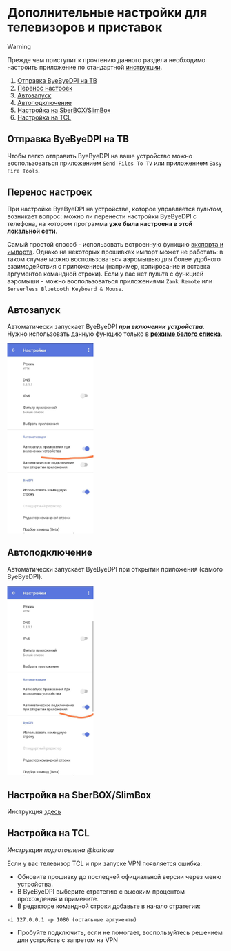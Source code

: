 # <a id="тв-приставки">Дополнительные настройки для телевизоров и приставок</a>

> [!WARNING]
> Прежде чем приступит к прочтению данного раздела необходимо настроить приложение по стандартной [инструкции](start.md).

1. [Отправка ByeByeDPI на ТВ](#send-to-tv)
2. [Перенос настроек](#transfer-to-tv)
3. [Автозапуск](#autostart)
4. [Автоподключение](#autoconnect)
5. [Настройка на SberBOX/SlimBox](sbox.md)
6. [Настройка на TCL](#tcl)

## <a id="send-to-tv">Отправка ByeByeDPI на ТВ</a>

Чтобы легко отправить ByeByeDPI на ваше устройство можно воспользоваться приложением `Send Files To TV` или приложением `Easy Fire Tools`.

## <a id="transfer-to-tv">Перенос настроек</a>

При настройке ByeByeDPI на устройстве, которое управляется пультом, возникает вопрос:
можно ли перенести настройки ByeByeDPI с телефона, на котором программа **уже была настроена в этой локальной сети**.

Самый простой способ - использовать встроенную функцию [экспорта и импорта](features.md#export-import).
Однако на некоторых прошивках импорт может не работать: в таком случае можно воспользоваться аэромышью для более удобного взаимодействия с приложением (например, копирование и вставка аргументов командной строки).
Если у вас нет пульта с функцией аэромыши - можно воспользоваться приложениями `Zank Remote` или `Serverless Bluetooth Keyboard & Mouse`.

## <a id="autostart">Автозапуск</a>

Автоматически запускает ByeByeDPI **_при включении устройства_**. Нужно использовать данную функцию только в **[режиме белого списка](features.md#whitelist-blacklist)**.

<img src="images/Pasted image 20250301223254.png" width="200">

## <a id="autoconnect">Автоподключение</a>

Автоматически запускает ByeByeDPI при открытии приложения (самого ByeByeDPI).

<img src="images/Pasted image 20250301223333.png" width="200">

## <a id="slim-sber">Настройка на SberBOX/SlimBox</a>

Инструкция [здесь](sbox.md)

## <a id="tcl">Настройка на TCL</a>

_Инструкция подготовлена @karlosu_

Если у вас телевизор TCL и при запуске VPN появляется ошибка:

- Обновите прошивку до последней официальной версии через меню устройства.
- В ByeByeDPI выберите стратегию с высоким процентом прохождения и примените.
- В редакторе командной строки добавьте в начало стратегии:
```
-i 127.0.0.1 -p 1080 (остальные аргументы)
```
- Пробуйте подключить, если не помогает, воспользуйтесь решением для устройств с запретом на VPN
